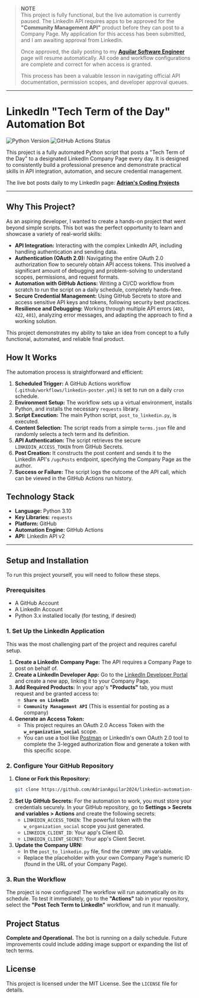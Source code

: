 > ********NOTE********  
> This project is fully functional, but the live automation is currently paused. The LinkedIn API requires apps to be approved for the **"Community Management API"** product before they can post to a Company Page. My application for this access has been submitted, and I am awaiting approval from LinkedIn.
>
> Once approved, the daily posting to my [**Aguilar Software Engineer**](https://www.linkedin.com/company/YOUR_COMPANY_PAGE_URL) page will resume automatically. All code and workflow configurations are complete and correct for when access is granted.
>
> This process has been a valuable lesson in navigating official API documentation, permission scopes, and developer approval queues.

--------------------------------------------------------------------------------------------------------------------------------------------------------------------------------------------------------------


# LinkedIn "Tech Term of the Day" Automation Bot

![Python Version](https://img.shields.io/badge/python-3.10-blue.svg)
![GitHub Actions Status](https://github.com/AdrianAguilar2024/linkedin-automation-bot/actions/workflows/linkedin-poster.yml/badge.svg)

This project is a fully automated Python script that posts a "Tech Term of the Day" to a designated LinkedIn Company Page every day. It is designed to consistently build a professional presence and demonstrate practical skills in API integration, automation, and secure credential management.

The live bot posts daily to my LinkedIn page: [**Adrian's Coding Projects**](https://www.linkedin.com/company/YOUR_COMPANY_PAGE_URL) <!-- Optional: Add a link to your company page! -->

---

## Why This Project?

As an aspiring developer, I wanted to create a hands-on project that went beyond simple scripts. This bot was the perfect opportunity to learn and showcase a variety of real-world skills:

*   **API Integration:** Interacting with the complex LinkedIn API, including handling authentication and sending data.
*   **Authentication (OAuth 2.0):** Navigating the entire OAuth 2.0 authorization flow to securely obtain API access tokens. This involved a significant amount of debugging and problem-solving to understand scopes, permissions, and request formats.
*   **Automation with GitHub Actions:** Writing a CI/CD workflow from scratch to run the script on a daily schedule, completely hands-free.
*   **Secure Credential Management:** Using GitHub Secrets to store and access sensitive API keys and tokens, following security best practices.
*   **Resilience and Debugging:** Working through multiple API errors (`403`, `422`, `401`), analyzing error messages, and adapting the approach to find a working solution.

This project demonstrates my ability to take an idea from concept to a fully functional, automated, and reliable final product.

## How It Works

The automation process is straightforward and efficient:

1.  **Scheduled Trigger:** A GitHub Actions workflow (`.github/workflows/linkedin-poster.yml`) is set to run on a daily `cron` schedule.
2.  **Environment Setup:** The workflow sets up a virtual environment, installs Python, and installs the necessary `requests` library.
3.  **Script Execution:** The main Python script, `post_to_linkedin.py`, is executed.
4.  **Content Selection:** The script reads from a simple `terms.json` file and randomly selects a tech term and its definition.
5.  **API Authentication:** The script retrieves the secure `LINKEDIN_ACCESS_TOKEN` from GitHub Secrets.
6.  **Post Creation:** It constructs the post content and sends it to the LinkedIn API's `/ugcPosts` endpoint, specifying the Company Page as the author.
7.  **Success or Failure:** The script logs the outcome of the API call, which can be viewed in the GitHub Actions run history.

## Technology Stack

*   **Language:** Python 3.10
*   **Key Libraries:** `requests`
*   **Platform:** GitHub
*   **Automation Engine:** GitHub Actions
*   **API:** LinkedIn API v2

---

## Setup and Installation

To run this project yourself, you will need to follow these steps.

### Prerequisites

*   A GitHub Account
*   A LinkedIn Account
*   Python 3.x installed locally (for testing, if desired)

### 1. Set Up the LinkedIn Application

This was the most challenging part of the project and requires careful setup.

1.  **Create a LinkedIn Company Page:** The API requires a Company Page to post on behalf of.
2.  **Create a LinkedIn Developer App:** Go to the [LinkedIn Developer Portal](https://developer.linkedin.com/home) and create a new app, linking it to your Company Page.
3.  **Add Required Products:** In your app's **"Products"** tab, you must request and be granted access to:
    *   **`Share on LinkedIn`**
    *   **`Community Management API`** (This is essential for posting as a company)
4.  **Generate an Access Token:**
    *   This project requires an OAuth 2.0 Access Token with the **`w_organization_social`** scope.
    *   You can use a tool like [Postman](https://www.postman.com/) or LinkedIn's own OAuth 2.0 tool to complete the 3-legged authorization flow and generate a token with this specific scope.

### 2. Configure Your GitHub Repository

1.  **Clone or Fork this Repository:**
    ```bash
    git clone https://github.com/AdrianAguilar2024/linkedin-automation-bot.git
    ```
2.  **Set Up GitHub Secrets:** For the automation to work, you must store your credentials securely. In your GitHub repository, go to **Settings > Secrets and variables > Actions** and create the following secrets:
    *   `LINKEDIN_ACCESS_TOKEN`: The powerful token with the `w_organization_social` scope you just generated.
    *   `LINKEDIN_CLIENT_ID`: Your app's Client ID.
    *   `LINKEDIN_CLIENT_SECRET`: Your app's Client Secret.
3.  **Update the Company URN:**
    *   In the `post_to_linkedin.py` file, find the `COMPANY_URN` variable.
    *   Replace the placeholder with your own Company Page's numeric ID (found in the URL of your Company Page).

### 3. Run the Workflow

The project is now configured! The workflow will run automatically on its schedule. To test it immediately, go to the **"Actions"** tab in your repository, select the **"Post Tech Term to LinkedIn"** workflow, and run it manually.

## Project Status

**Complete and Operational.** The bot is running on a daily schedule. Future improvements could include adding image support or expanding the list of tech terms.

## License

This project is licensed under the MIT License. See the `LICENSE` file for details.
